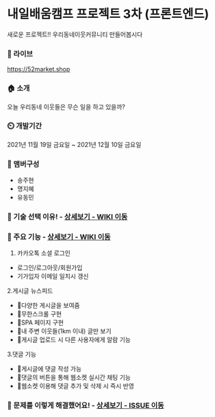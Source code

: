 # 내일배움캠프 프로젝트 3차 (프론트엔드)

새로운 프로젝트!! 우리동네이웃커뮤니티 만들어봅시다

### 🔗 라이브

https://52market.shop

### 🏠 소개

오늘 우리동네 이웃들은 무슨 일을 하고 있을까?

### ⏲️ 개발기간

2021년 11월 19일 금요일 ~ 2021년 12월 10일 금요일

### 🧙 맴버구성

* 송주현
* 명지혜
* 유동민

### 📌 기술 선택 이유! - <a href="https://github.com/AndrewDongminYoo/52market.shop/wiki" >상세보기 - WIKI 이동</a>

### 📌 주요 기능 - <a href="https://quark-tax-4c7.notion.site/0f2473ecfce04c998992c0b337a40142?v=c586b127964a4dcfa224281e565bba9b" >상세보기 - WIKI 이동</a>

1. 카카오톡 소셜 로그인

* 로그인/로그아웃/회원가입
* 기가입자 이메일 일치시 갱신  

2.게시글 뉴스피드

* 🚩다양한 게시글을 보여줌
* 🚩무한스크롤 구현  
* 🚩SPA 페이지 구현  
* 🚩내 주변 이웃들(1km 이내) 글만 보기
* 🚩게시글 업로드 시 다른 사용자에게 알람 기능

3.댓글 기능

* 🚩게시글에 댓글 작성 가능
* 🚩댓글의 버튼을 통해 웹소켓 실시간 채팅 기능
* 🚩웹소켓 이용해 댓글 추가 및 삭제 시 즉시 반영

### 📌 문제를 이렇게 해결했어요! - <a href="https://github.com/AndrewDongminYoo/52market.shop/issues" >상세보기 - ISSUE 이동</a>
